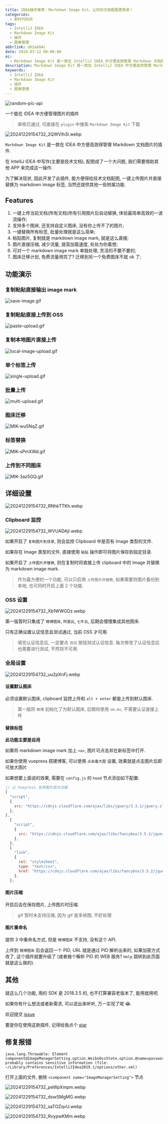```yaml
---
title: IDEA插件推荐：Markdown Image Kit，让你的文档配图更简单！
categories:
  - 新时代码农
tags:
  - IntelliJ IDEA
  - Markdown Image Kit
  - 插件
  - 图像管理
abbrlink: d03a684c
date: 2018-03-12 00:00:00
ai:
  - Markdown Image Kit 是一款在 IntelliJ IDEA 中方便高效管理 Markdown 文档图片的插件。它支持一键上传当前文档所有引用图片后自动替换、多个图床选择、图片直接压缩等功能，并提供详细的设置选项来满足用户的不同需求。
description: Markdown Image Kit 是一款在 IntelliJ IDEA 中方便高效管理 Markdown 文档图片的插件。它支持一键上传当前文档所有引用图片后自动替换、多个图床选择、图片直接压缩等功能，并提供详细的设置选项来满足用户的不同需求。
keywords:
  - IntelliJ IDEA
  - Markdown Image Kit
  - 插件
  - 图像管理
---
```


<!-- markdownlint-disable-next-line MD033 -->
<meta name="referrer" content="no-referrer"/>

![random-pic-api](https://cover.dong4j.ink:1024)

一个能在 IDEA 中方便管理图片的插件

> 审核已通过, 可直接在 `plugin` 中搜索 `Markdown Image Kit` 下载

![20241229154732_2QWVIh3I.webp](https://cdn.dong4j.site/source/image/20241229154732_2QWVIh3I.webp)

`Markdown Image Kit` 是一款在 IDEA 中方便高效得管理 Markdown 文档图片的插件.

在 IntelliJ IDEA 中写作(主要是技术文档), 配图成了一个大问题, 我们需要借助其他 APP 来完成这一操作.

为了解决现状, 因此开发了此插件, 能方便得给技术文档配图, 一键上传图片并直接替换为 markdown image 标签, 当然还提供其他一些附属功能.

## Features

1. 一键上传当前文档(所有文档)所有引用图片后自动替换, 体验最简单高效的一波流操作;
2. 支持多个图床, 还支持自定义图床, 没有你上传不了的图片;
3. 一键替换所有标签, 批量处理就是这么简单;
4. 粘贴图片, 复制就是 markdown image mark, 就是这么直接;
5. 图片直接压缩, 减少流量, 提高加载速度, 处处为你着想;
6. 可对一个 markdown image mark 单独处理, 灵活的不要不要的;
7. 图床迁移计划, 免费流量用完了? 迁移到另一个免费图床不就 ok 了;

## 功能演示

### 复制粘贴直接输出 image mark

![save-image.gif](https://cdn.dong4j.site/source/image/save-image.gif)

### 复制粘贴直接上传到 OSS

![paste-upload.gif](https://cdn.dong4j.site/source/image/paste-upload.gif)

### 复制本地图片直接上传

![local-image-upload.gif](https://cdn.dong4j.site/source/image/local-image-upload.gif)

### 单个标签上传

![single-upload.gif](https://cdn.dong4j.site/source/image/single-upload.gif)

### 批量上传

![multi-upload.gif](https://cdn.dong4j.site/source/image/multi-upload.gif)

### 图床迁移

![MIK-wu5NqZ.gif](https://cdn.dong4j.site/source/image/MIK-wu5NqZ.gif)

### 标签替换

![MIK-sPmXWd.gif](https://cdn.dong4j.site/source/image/MIK-sPmXWd.gif)

### 上传到不同图床

![MIK-3az5GQ.gif](https://cdn.dong4j.site/source/image/MIK-3az5GQ.gif)

## 详细设置

![20241229154732_RNhkTTKh.webp](https://cdn.dong4j.site/source/image/20241229154732_RNhkTTKh.webp)

### Clipboard 监控

![20241229154732_WVUADAjI.webp](https://cdn.dong4j.site/source/image/20241229154732_WVUADAjI.webp)

如果开启了 `复制图片到目录`, 则会监控 Clipboard 中是否有 Image 类型的文件.

如果存在 Image 类型的文件, 直接使用 `粘贴` 操作即可将图片保存到指定目录.

如果开启了 `上传图片并替换`, 则在复制时将直接上传 clipboard 中的 Image 并替换为 markdown image mark.

> 作为最方便的一个功能, 可以只启用 `上传图片并替换`, 如果需要将图片备份到本地, 也可同时开启上面 2 个功能.

### OSS 设置

![20241229154732_Xb1WWGDz.webp](https://cdn.dong4j.site/source/image/20241229154732_Xb1WWGDz.webp)

第一版暂时只集成了 `微博图床`, `阿里云`, `七牛云`, 后期会慢慢集成其他图床.

只有正确设置认证信息且测试通过, 当前 OSS 才可用.

> 填完认证信息后, 一定要点 `测试` 按钮测试认证信息.
> 每次修改了认证信息后也需要进行测试, 不然将不可用.

### 全局设置

![20241229154732_uu2pXnFj.webp](https://cdn.dong4j.site/source/image/20241229154732_uu2pXnFj.webp)

#### 设置默认图床

必须设置默认图床, clipboard 监控上传和 `alt + enter` 都是上传到默认图床.

> 第一版将 `微博` 初始化了为默认图床, 后期将使用 `sm.ms`, 不需要认证直接上传

#### 替换标签

**此功能主要是自用**

如果将 markdown image mark 加上 `<a>`, 图片可点击并在新标签中打开.

如果你使用 vuepress 搭建博客, 可以使用 `点击看大图` 设置, 效果就是点击图片后即可放大图片

如果想要上面说的效果, 需要在 `config.js` 的 `head` 节点添加如下配置:

```javascript
// 让 Vuepress 支持图片放大功能
[
  "script",
  {
    src: "https://cdnjs.cloudflare.com/ajax/libs/jquery/3.3.1/jquery.slim.min.js",
  },
],
  [
    "script",
    {
      src: "https://cdnjs.cloudflare.com/ajax/libs/fancybox/3.5.2/jquery.fancybox.min.js",
    },
  ],
  [
    "link",
    {
      rel: "stylesheet",
      type: "text/css",
      href: "https://cdnjs.cloudflare.com/ajax/libs/fancybox/3.5.2/jquery.fancybox.min.css",
    },
  ];
```

#### 图片压缩

开启后会在保存图片, 上传图片时压缩.

> gif 暂时未支持压缩, 因为 gif 是多帧图, 不好处理

#### 图片重命名

提供 3 中重命名方式, 但是 `微博图床` 不支持, 没有这个 API.

上传到 `微博图床` 后会返回一个 PID, URL 就是通过 PID 解析出来的,
如果加密方式改了, 这个插件就要升级了 (或者做个解析 PID 的 WEB 服务? `Help` 跳转到此页面就是这么做的).

## 其他

就这么几个功能, 用的 SDK 是 2018.3.5 的, 也不打算兼容老版本了, 能用就用吧.

如果你有什么想法或者新需求, 可以说出来听听, 万一实现了呢 😂.

欢迎提交 [issue](https://github.com/dong4j/markdown-image-kit/issues)

要是你在使用这款插件, 记得给我点个 [star](https://github.com/dong4j/markdown-image-kit)

## 修复报错

```
java.lang.Throwable: Element component@ImageManagerSetting.option.WeiboOssState.option.@name=password probably contains sensitive information (file: ~/Library/Preferences/IntelliJIdea2019.1/options/other.xml)
```

打开上面的文件, 删除 `<component name="ImageManagerSetting">` 节点

![20241229154732_peWpXmpm.webp](https://cdn.dong4j.site/source/image/20241229154732_peWpXmpm.webp)

![20241229154732_dswSMgMG.webp](https://cdn.dong4j.site/source/image/20241229154732_dswSMgMG.webp)

![20241229154732_saTOZqvU.webp](https://cdn.dong4j.site/source/image/20241229154732_saTOZqvU.webp)

![20241229154732_RvypwKMm.webp](https://cdn.dong4j.site/source/image/20241229154732_RvypwKMm.webp)
